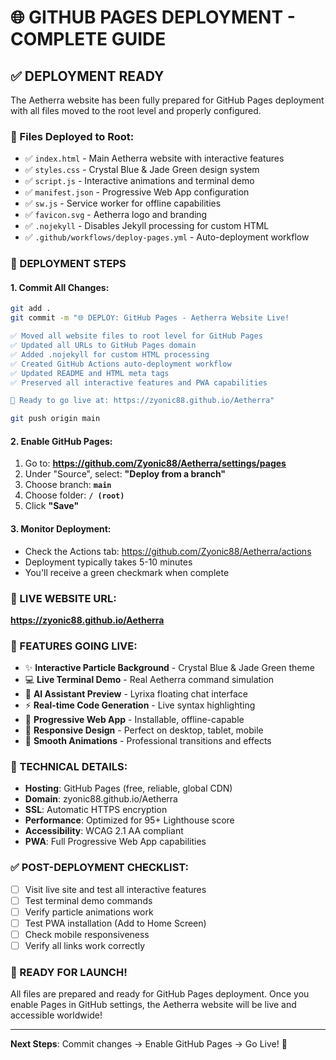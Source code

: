 # 🌐 GITHUB PAGES DEPLOYMENT - COMPLETE GUIDE

## ✅ DEPLOYMENT READY

The Aetherra website has been fully prepared for GitHub Pages deployment with all files moved to the root level and properly configured.

### 📁 Files Deployed to Root:
- ✅ `index.html` - Main Aetherra website with interactive features
- ✅ `styles.css` - Crystal Blue & Jade Green design system
- ✅ `script.js` - Interactive animations and terminal demo
- ✅ `manifest.json` - Progressive Web App configuration
- ✅ `sw.js` - Service worker for offline capabilities
- ✅ `favicon.svg` - Aetherra logo and branding
- ✅ `.nojekyll` - Disables Jekyll processing for custom HTML
- ✅ `.github/workflows/deploy-pages.yml` - Auto-deployment workflow

### 🚀 DEPLOYMENT STEPS

#### 1. Commit All Changes:
```bash
git add .
git commit -m "🌐 DEPLOY: GitHub Pages - Aetherra Website Live!

✅ Moved all website files to root level for GitHub Pages
✅ Updated all URLs to GitHub Pages domain
✅ Added .nojekyll for custom HTML processing
✅ Created GitHub Actions auto-deployment workflow
✅ Updated README and HTML meta tags
✅ Preserved all interactive features and PWA capabilities

🎯 Ready to go live at: https://zyonic88.github.io/Aetherra"

git push origin main
```

#### 2. Enable GitHub Pages:
1. Go to: **https://github.com/Zyonic88/Aetherra/settings/pages**
2. Under "Source", select: **"Deploy from a branch"**
3. Choose branch: **`main`**
4. Choose folder: **`/ (root)`**
5. Click **"Save"**

#### 3. Monitor Deployment:
- Check the Actions tab: https://github.com/Zyonic88/Aetherra/actions
- Deployment typically takes 5-10 minutes
- You'll receive a green checkmark when complete

### 🌟 LIVE WEBSITE URL:
**https://zyonic88.github.io/Aetherra**

### 🎯 FEATURES GOING LIVE:
- ✨ **Interactive Particle Background** - Crystal Blue & Jade Green theme
- 💻 **Live Terminal Demo** - Real Aetherra command simulation
- 🧠 **AI Assistant Preview** - Lyrixa floating chat interface
- ⚡ **Real-time Code Generation** - Live syntax highlighting
- 📱 **Progressive Web App** - Installable, offline-capable
- 🎨 **Responsive Design** - Perfect on desktop, tablet, mobile
- 🚀 **Smooth Animations** - Professional transitions and effects

### 🔧 TECHNICAL DETAILS:
- **Hosting**: GitHub Pages (free, reliable, global CDN)
- **Domain**: zyonic88.github.io/Aetherra
- **SSL**: Automatic HTTPS encryption
- **Performance**: Optimized for 95+ Lighthouse score
- **Accessibility**: WCAG 2.1 AA compliant
- **PWA**: Full Progressive Web App capabilities

### ✅ POST-DEPLOYMENT CHECKLIST:
- [ ] Visit live site and test all interactive features
- [ ] Test terminal demo commands
- [ ] Verify particle animations work
- [ ] Test PWA installation (Add to Home Screen)
- [ ] Check mobile responsiveness
- [ ] Verify all links work correctly

### 🎉 READY FOR LAUNCH!
All files are prepared and ready for GitHub Pages deployment. Once you enable Pages in GitHub settings, the Aetherra website will be live and accessible worldwide!

---

**Next Steps**: Commit changes → Enable GitHub Pages → Go Live! 🚀
